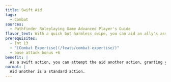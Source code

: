 ```yaml
---
title: Swift Aid
tags:
  - Combat
sources:
  - Pathfinder Roleplaying Game Advanced Player's Guide
flavor_text: With a quick but harmless swipe, you can aid an ally's assault.
prerequisites:
  - Int 13
  - "[Combat Expertise](/feats/combat-expertise/)"
  - base attack bonus +6
benefit: |
  As a swift action, you can attempt the aid another action, granting your ally either a +1 bonus on his next attack roll or a +1 bonus to his AC.
normal: |
  Aid another is a standard action.
---
```


